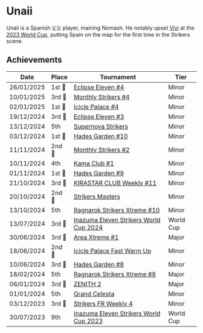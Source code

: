 # Unaii

Unaii is a Spanish :es: player, maining Nomash.
He notably upset [Vivi](../french/vivi.md) at the [2023 World Cup](../../tournaments/worldcup23.md), 
putting Spain on the map for the first time in the Strikers scene.

## Achievements

|Date|Place|Tournament|Tier|
|-|-|-|-|
| 26/01/2025 |1st :1st_place_medal:| [Eclipse Eleven #4](../../tournaments/eclipse/eclipse4.md) | Minor |
| 10/01/2025 |3rd :3rd_place_medal:| [Monthly Strikers #4](../../tournaments/monthly/monthly4.md) | Minor |
| 02/01/2025 |1st :1st_place_medal:| [Icicle Palace #4](../../tournaments/icicle/icicle4.md) | Minor |
| 19/12/2024 |3rd :3rd_place_medal:| [Eclipse Eleven #3](../../tournaments/eclipse/eclipse3.md) | Minor |
| 13/12/2024 | 5th | [Supernova Strikers](../../tournaments/misc/supernova.md) | Minor |
| 03/12/2024 |1st :1st_place_medal:| [Hades Garden #10](../../tournaments/hg/hg10.md) | Minor |
| 11/11/2024 |2nd :2nd_place_medal:| [Monthly Strikers #2](../../tournaments/monthly/monthly2.md) | Minor |
| 10/11/2024 | 4th | [Kama Club #1](../../tournaments/misc/kama.md) | Minor |
| 01/11/2024 |1st :1st_place_medal:| [Hades Garden #9](../../tournaments/hg/hg9.md) | Minor |
| 21/10/2024 |3rd :3rd_place_medal:| [KIRASTAR CLUB Weekly #11](../../tournaments/kirastar/kirastar11.md) | Minor |
| 20/10/2024 |2nd :2nd_place_medal:|[Strikers Masters](../../tournaments/misc/masters.md) | Minor |
| 13/10/2024 | 5th | [Ragnarok Strikers Xtreme #10](../../tournaments/ragna/ragnax10.md) | Minor |
| 13/07/2024 |3rd :3rd_place_medal:| [Inazuma Eleven Strikers World Cup 2024](../../tournaments/worldcup24.md) | World Cup |
| 30/06/2024 |3rd :3rd_place_medal:| [Area Xtreme #1](../../tournaments/area/areax1.md) | Major |
| 18/06/2024 |2nd :2nd_place_medal:| [Icicle Palace Fast Warm Up](../../tournaments/icicle/iciclewarmup.md) | Minor |
| 10/06/2024 |3rd :3rd_place_medal:| [Hades Garden #8](../../tournaments/hg/hg8.md) | Minor |
| 18/02/2024 | 5th |[Ragnarok Strikers Xtreme #8](../../tournaments/ragna/ragnax8.md) | Major |
| 06/01/2024 |3rd :3rd_place_medal: | [ZENITH 2](../../tournaments/misc/zenith2.md) | Major |
| 01/01/2024 | 5th | [Grand Celesta](../../tournaments/misc/grandcelesta.md) | Minor |
| 03/12/2023 |3rd :3rd_place_medal:|[Strikers FR Weekly 4](../../tournaments/weeklies/weekly4.md) | Minor |
| 30/07/2023 | 9th | [Inazuma Eleven Strikers World Cup 2023](../../tournaments/worldcup23.md) | World Cup |
